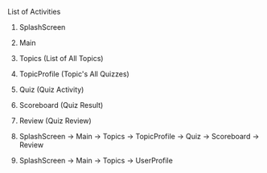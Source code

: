 List of Activities

1. SplashScreen
2. Main
3. Topics (List of All Topics)
4. TopicProfile (Topic's All Quizzes)
5. Quiz (Quiz Activity)
6. Scoreboard (Quiz Result)
7. Review (Quiz Review)

1. SplashScreen -> Main -> Topics -> TopicProfile -> Quiz -> Scoreboard -> Review
2. SplashScreen -> Main -> Topics -> UserProfile 
